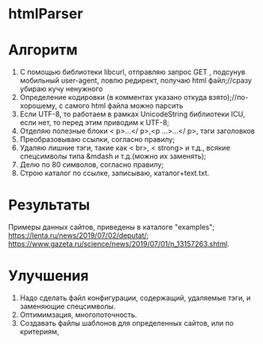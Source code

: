 # htmlParser
# Алгоритм
1. С помощью библиотеки libcurl, отправляю запрос GET , подсунув мобильный user-agent, ловлю редирект, получаю html файл;//сразу убираю кучу ненужного
2. Определение кодировки (в комментах указано откуда взято);//по-хорошему, с самого html файла можно парсить
3. Если UTF-8, то работаем в рамках UnicodeString библиотеки ICU, если нет, то перед этим приводим к UTF-8;
4. Отделяю полезные блоки < p>...</ p>,<p ...>...</ p>, тэги заголовков
5. Преобразовываю ссылки, согласно правилу;
6. Удаляю лишние тэги, такие как < br>, < strong> и т.д., всякие спецсимволы типа &mdash и т.д.(можно их заменять);
7. Делю по 80 символов, согласно правилу;
8. Строю каталог по ссылке, записываю, каталог+text.txt.

# Результаты
Примеры данных сайтов, приведены в каталоге "examples";
https://lenta.ru/news/2019/07/02/deputat/;
https://www.gazeta.ru/science/news/2019/07/01/n_13157263.shtml.

# Улучшения
1. Надо сделать файл конфигурации, содержащий, удаляемые тэги, и заменяющие спецсимволы.
2. Оптимимзация, многопоточность.
3. Создавать файлы шаблонов для определенных сайтов, или по критериям, 
